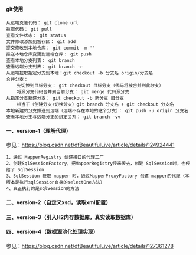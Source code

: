 #### git使用
```
从远端克隆代码： git clone url
拉取代码： git pull
查看文件状态： git status
文件修改添加到暂存区： git add 
提交修改到本地仓库： git commit -m ''
推送本地仓库变更到远端仓库： git push
查看本地分支列表： git branch
查看远端分支列表： git branch -r
从远端拉取指定分支到本地：git checkout -b 分支名 origin/分支名
合并分支：
    先切换到目标分支： git checkout 目标分支（代码将被合并到此分支）
    将源分支代码合并到当前分支： git merge 代码源分支
从指定分支新建分支： git checkout -b 新分支 旧分支
    相当于（创建分支+切换分支）git branch 分支名 + git checkout 分支名
本地新建的分支推送到远端（远端不存在本地的这个分支）： git push -u origin 分支名
查看本地分支与远端分支的绑定关系： git branch -vv
```

#### 一、version-1（理解代理）
参见：https://blog.csdn.net/dfBeautifulLive/article/details/124924441
```
1、通过 MapperRegistry 创建接口的代理工厂
2、创建SqlSessionFactory，把MapperRegistry传来传去，创建 SqlSession时，也传给了 SqlSession
3、SqlSession 获取 mapper 时，通过MapperProxyFactory 创建 mapper的代理（本版本是执行sqlSession自身的selectOne方法）
4、真正执行的是sqlSession的方法
```


#### 二、version-2（自定义xsd，读取xml配置）

#### 三、version-3（引入H2内存数据库，真实读取数据库）


#### 四、version-4（数据源池化处理实现）
参见：https://blog.csdn.net/dfBeautifulLive/article/details/127361278